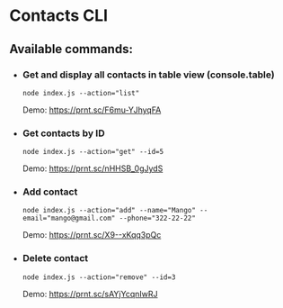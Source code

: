 # Contacts CLI

## Available commands:

- ### Get and display all contacts in table view (console.table)

  `node index.js --action="list"`

  Demo: https://prnt.sc/F6mu-YJhyqFA

- ### Get contacts by ID

  `node index.js --action="get" --id=5`

  Demo: https://prnt.sc/nHHSB_0gJydS

- ### Add contact

  `node index.js --action="add" --name="Mango" --email="mango@gmail.com" --phone="322-22-22"`

  Demo: https://prnt.sc/X9--xKqq3pQc

- ### Delete contact

  `node index.js --action="remove" --id=3`

  Demo: https://prnt.sc/sAYjYcqnIwRJ
